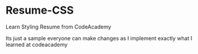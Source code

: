 Resume-CSS
==========

Learn Styling Resume from CodeAcademy

Its just a sample everyone can make changes as I implement exactly what I learned at codeacademy
